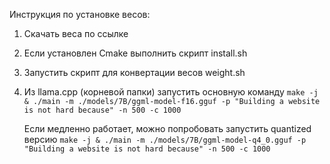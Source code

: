Инструкция по установке весов:

1. Скачать веса по ссылке

2. Если установлен Cmake выполнить скрипт install.sh
  
3. Запустить скрипт для конвертации весов weight.sh

4. Из llama.cpp (корневой папки) запустить основную команду
   `make -j & ./main -m ./models/7B/ggml-model-f16.gguf -p "Building a website is not hard because" -n 500 -с 1000`

   Если медленно работает, можно попробовать запустить quantized версию 
   `make -j & ./main -m ./models/7B/ggml-model-q4_0.gguf -p "Building a website is not hard because" -n 500 -с 1000` 


